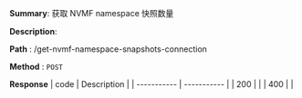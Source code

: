 **Summary**: 获取 NVMF namespace 快照数量

**Description**:

**Path** : /get-nvmf-namespace-snapshots-connection

**Method** : `POST`

**Response**
| code      | Description |
| ----------- | ----------- |
|  200   |       |
|  400   |       |

